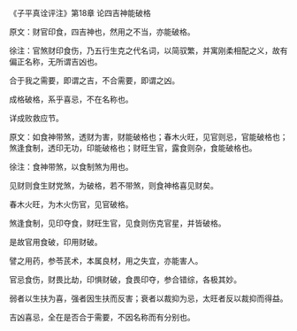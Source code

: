 《子平真诠评注》第18章 论四吉神能破格

原文：财官印食，四吉神也，然用之不当，亦能破格。

徐注：官煞财印食伤，乃五行生克之代名词，以简驭繁，并寓刚柔相配之义，故有偏正名称，无所谓吉凶也。

合于我之需要，即谓之吉，不合需要，即谓之凶。

成格破格，系乎喜忌，不在名称也。

详成败救应节。

原文：如食神带煞，透财为害，财能破格也；春木火旺，见官则忌，官能破格也；煞逢食制，透印无功，印能破格也；财旺生官，露食则杂，食能破格也。

徐注：食神带煞，以食制煞为用也。

见财则食生财党煞，为破格，若不带煞，则食神格喜见财矣。

春木火旺，为木火伤官，见官破格。

煞逢食制，见印夺食，财旺生官，见食则伤克官星，并皆破格。

是故官用食破，印用财破。

譬之用药，参苓芪术，本属良材，用之失宜，亦能害人。

官忌食伤，财畏比劫，印惧财破，食畏印夺，参合错综，各极其妙。

弱者以生扶为喜，强者因生扶而反害；衰者以裁抑为忌，太旺者反以裁抑而得益。

吉凶喜忌，全在是否合于需要，不因名称而有分别也。

